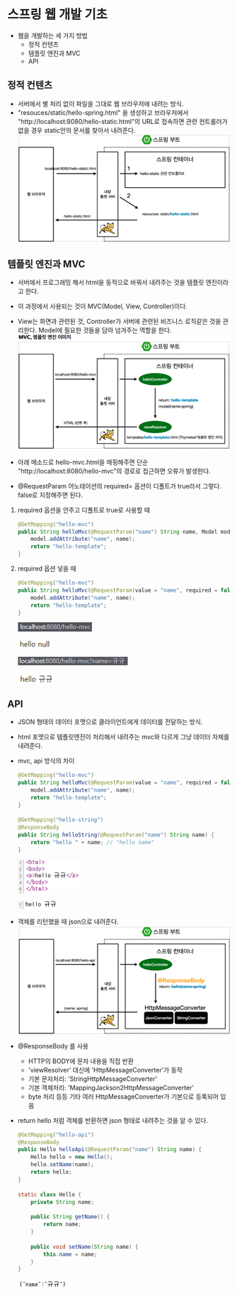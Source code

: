 # 스프링 웹 개발 기초

* 웹을 개발하는 세 가지 방법
  * 정적 컨텐츠
  * 템플릿 엔진과 MVC
  * API

## 정적 컨텐츠
* 서버에서 별 처리 없이 파일을 그대로 웹 브라우저에 내려는 방식.
* "resouces/static/hello-spring.html" 을 생성하고 브라우저에서 "http://localhost:8080/hello-static.html"의 URL로 접속하면 관련 컨트롤러가 없을 경우 static안의 문서를 찾아서 내려준다.
![정적 컨텐츠](../img/정적컨텐츠.png)


## 템플릿 엔진과 MVC
* 서버에서 프로그래밍 해서 html을 동적으로 바꿔서 내려주는 것을 템플릿 엔진이라고 한다.
* 이 과정에서 사용되는 것이 MVC(Model, View, Controller)이다.
* View는 화면과 관련된 것, Controller가 서버에 관련된 비즈니스 로직같은 것을 관리한다. Model에 필요한 것들을 담아 넘겨주는 역할을 한다.
    ![mvc](../img/mvc.png)  

* 아래 메소드로 hello-mvc.html을 매핑해주면 단순 "http://localhost:8080/hello-mvc"의 경로로 접근하면 오류가 발생한다. 
* @RequestParam 어노테이션의 required= 옵션이 디폴트가 true라서 그렇다. false로 지정해주면 된다.
1. required 옵션을 안주고 디폴트로 true로 사용할 때
    ```java
    @GetMapping("hello-mvc")
    public String helloMvc(@RequestParam("name") String name, Model model) {
        model.addAttribute("name", name);
        return "hello-template";
    }
    ```
2. required 옵션 넣을 때
    ```java
    @GetMapping("hello-mvc")
    public String helloMvc(@RequestParam(value = "name", required = false) String name, Model model) {
        model.addAttribute("name", name);
        return "hello-template";
    }
    ```
    ![파라미터 없을 때](../img/파라미터없이.png)  

    ![mvc](../img/mvc화면1.png)

    ![파라미터 넣을 때](../img/파라미터.png)

    ![mvc2](../img/mvc화면2.png)


## API
* JSON 형태의 데이터 포맷으로 클라이언트에게 데이터를 전달하는 방식.
* html 포맷으로 템플릿엔진이 처리해서 내려주는 mvc와 다르게 그냥 데이터 자체를 내려준다.
* mvc, api 방식의 차이
    ```java
    @GetMapping("hello-mvc")
    public String helloMvc(@RequestParam(value = "name", required = false) String name, Model model) {
        model.addAttribute("name", name);
        return "hello-template";
    }

    @GetMapping("hello-string")
    @ResponseBody
    public String helloString(@RequestParam("name") String name) {
        return "hello " + name; // "hello name"
    }
    ```
    ![mvc](../img/mvc방식.png)  

    ![api](../img/api방식.png)

* 객체를 리턴했을 때 json으로 내려준다.
    ![api](../img/api.png)
* @ResponseBody 를 사용
  * HTTP의 BODY에 문자 내용을 직접 반환
  * 'viewResolver' 대신에 'HttpMessageConverter'가 동작
  * 기본 문자처리: 'StringHttpMessageConverter'
  * 기본 객체처리: 'MappingJackson2HttpMessageConverter'
  * byte 처리 등등 기타 여러 HttpMessageConverter가 기본으로 등록되어 있음
* return hello 처럼 객체를 반환하면 json 형태로 내려주는 것을 알 수 있다.
    ```java
    @GetMapping("hello-api")
    @ResponseBody
    public Hello helloApi(@RequestParam("name") String name) {
        Hello hello = new Hello();
        hello.setName(name);
        return hello;
    }

    static class Hello {
        private String name;

        public String getName() {
            return name;
        }

        public void setName(String name) {
            this.name = name;
        }
    }
    ```
    ![api](../img/api방식2.png)